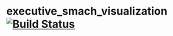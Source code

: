 executive_smach_visualization [![Build Status](https://travis-ci.org/ros-visualization/executive_smach_visualization.svg?branch=indigo-devel)](https://travis-ci.org/ros-visualization/executive_smach_visualization)
=====================================================================================================================================================================================================================
